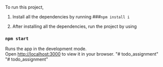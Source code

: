 To run this project,

1. Install all the dependencies by running 
###`npm install i`

2. After installing all the dependencies, run the project by using 
### `npm start`

Runs the app in the development mode.\
Open [http://localhost:3000](http://localhost:3000) to view it in your browser.
"# todo_assignment" 
"# todo_assignment" 
